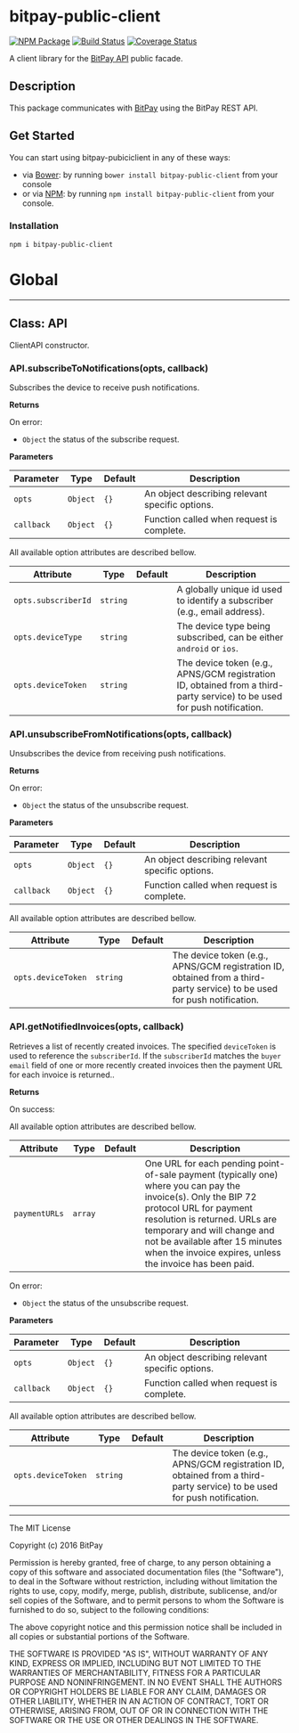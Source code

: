 # bitpay-public-client

[![NPM Package](https://img.shields.io/npm/v/bitpay-public-client.svg?style=flat-square)](https://www.npmjs.org/package/bitpay-public-client)
[![Build Status](https://img.shields.io/travis/bitpay/bitpay-public-client.svg?branch=master&style=flat-square)](https://travis-ci.org/bitpay/bitpay-public-client) 
[![Coverage Status](https://coveralls.io/repos/bitpay/bitpay-public-client/badge.svg)](https://coveralls.io/r/bitpay/bitpay-public-client)

A client library for the [BitPay API](https://bitpay.com/api) public facade.

## Description

This package communicates with [BitPay](https://bitpay.com/api) using the BitPay REST API.

## Get Started

You can start using bitpay-pubiciclient in any of these ways:

* via [Bower](http://bower.io/): by running `bower install bitpay-public-client` from your console
* or via [NPM](https://www.npmjs.com/package/bitpay-public-client): by running `npm install bitpay-public-client` from your console.

### Installation

```
npm i bitpay-public-client
```

# Global

* * *

## Class: API
ClientAPI constructor.

### API.subscribeToNotifications(opts, callback) 

Subscribes the device to receive push notifications.

**Returns**

On error:

- `Object` the status of the subscribe request.

**Parameters**

Parameter | Type | Default | Description
--------- | ---- | ------- | -----------
`opts`    | `Object` | `{}` | An object describing relevant specific options.
`callback` | `Object` | `{}` | Function called when request is complete.

All available option attributes are described bellow.

Attribute | Type | Default | Description
--------- | ---- | ------- | -----------
`opts.subscriberId` | `string` | | A globally unique id used to identify a subscriber (e.g., email address).
`opts.deviceType`   | `string` | | The device type being subscribed, can be either `android` or `ios`.
`opts.deviceToken`  | `string` | | The device token (e.g., APNS/GCM registration ID, obtained from a third-party service) to be used for push notification.

### API.unsubscribeFromNotifications(opts, callback)

Unsubscribes the device from receiving push notifications.

**Returns**

On error:

- `Object` the status of the unsubscribe request.

**Parameters**

Parameter | Type | Default | Description
--------- | ---- | ------- | -----------
`opts`    | `Object` | `{}` | An object describing relevant specific options.
`callback` | `Object` | `{}` | Function called when request is complete.

All available option attributes are described bellow.

Attribute | Type | Default | Description
--------- | ---- | ------- | -----------
`opts.deviceToken` | `string` | | The device token (e.g., APNS/GCM registration ID, obtained from a third-party service) to be used for push notification.

### API.getNotifiedInvoices(opts, callback)

Retrieves a list of recently created invoices. The specified `deviceToken` is used to reference the `subscriberId`. If the `subscriberId` matches the `buyer` `email` field of one or more recently created invoices then the payment URL for each invoice is returned..

**Returns**

On success:

All available option attributes are described bellow.

Attribute | Type | Default | Description
--------- | ---- | ------- | -----------
`paymentURLs` | `array` | | One URL for each pending point-of-sale payment (typically one) where you can pay the invoice(s). Only the BIP 72 protocol URL for payment resolution is returned. URLs are temporary and will change and not be available after 15 minutes when the invoice expires, unless the invoice has been paid.

On error:

- `Object` the status of the unsubscribe request.

**Parameters**

Parameter | Type | Default | Description
--------- | ---- | ------- | -----------
`opts`    | `Object` | `{}` | An object describing relevant specific options.
`callback` | `Object` | `{}` | Function called when request is complete.

All available option attributes are described bellow.

Attribute | Type | Default | Description
--------- | ---- | ------- | -----------
`opts.deviceToken` | `string` | | The device token (e.g., APNS/GCM registration ID, obtained from a third-party service) to be used for push notification.

* * *

The MIT License

Copyright (c) 2016 BitPay

Permission is hereby granted, free of charge, to any person obtaining a copy
of this software and associated documentation files (the "Software"), to deal
in the Software without restriction, including without limitation the rights
to use, copy, modify, merge, publish, distribute, sublicense, and/or sell
copies of the Software, and to permit persons to whom the Software is
furnished to do so, subject to the following conditions:

The above copyright notice and this permission notice shall be included in
all copies or substantial portions of the Software.

THE SOFTWARE IS PROVIDED "AS IS", WITHOUT WARRANTY OF ANY KIND, EXPRESS OR
IMPLIED, INCLUDING BUT NOT LIMITED TO THE WARRANTIES OF MERCHANTABILITY,
FITNESS FOR A PARTICULAR PURPOSE AND NONINFRINGEMENT. IN NO EVENT SHALL THE
AUTHORS OR COPYRIGHT HOLDERS BE LIABLE FOR ANY CLAIM, DAMAGES OR OTHER
LIABILITY, WHETHER IN AN ACTION OF CONTRACT, TORT OR OTHERWISE, ARISING FROM,
OUT OF OR IN CONNECTION WITH THE SOFTWARE OR THE USE OR OTHER DEALINGS IN
THE SOFTWARE.
